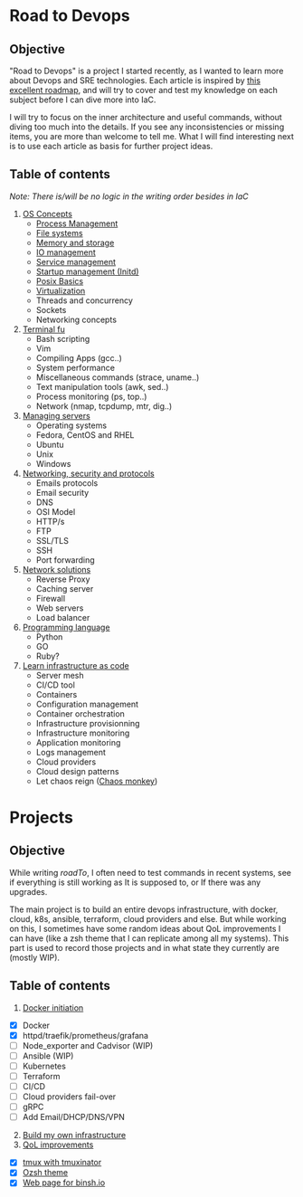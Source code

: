 # Road to Devops

## Objective

"Road to Devops" is a project I started recently, as I wanted to learn more about Devops and SRE technologies. Each article is inspired by [this excellent roadmap](https://roadmap.sh/devops), and will try to cover and test my knowledge on each subject before I can dive more into IaC. 

I will try to focus on the inner architecture and useful commands, without diving too much into the details. If you see any inconsistencies or missing items, you are more than welcome to tell me. What I will find interesting next is to use each article as basis for further project ideas.

## Table of contents

*Note: There is/will be no logic in the writing order besides in IaC*

1. [OS Concepts](roadTo/os_concepts)
   - [Process Management](roadTo/os_concepts/process_management)
   - [File systems](roadTo/os_concepts/file_systems)
   - [Memory and storage](roadTo/os_concepts/memory_and_storage)
   - [IO management](roadTo/os_concepts/IO_management)
   - [Service management](roadTo/os_concepts/service_management)
   - [Startup management (Initd)](roadTo/os_concepts/startup_management)
   - [Posix Basics](roadTo/os_concepts/posix_basics)
   - [Virtualization](roadTo/os_concepts/virtualization)
   - Threads and concurrency
   - Sockets
   - Networking concepts
2. [Terminal fu](roadTo/terminal_fu)
   - Bash scripting
   - Vim
   - Compiling Apps (gcc..)
   - System performance
   - Miscellaneous commands (strace, uname..)
   - Text manipulation tools (awk, sed..)
   - Process monitoring (ps, top..)
   - Network (nmap, tcpdump, mtr, dig..)
3. [Managing servers](roadTo/managing_servers)
   - Operating systems
   - Fedora, CentOS and RHEL
   - Ubuntu
   - Unix
   - Windows
4. [Networking, security and protocols](roadTo/networking&security&protocols)
   - Emails protocols
   - Email security
   - DNS
   - OSI Model
   - HTTP/s
   - FTP
   - SSL/TLS
   - SSH
   - Port forwarding
5. [Network solutions](roadTo/network_solutions)
   - Reverse Proxy
   - Caching server
   - Firewall
   - Web servers
   - Load balancer
6. [Programming language](roadTo/programming_language)
   - Python
   - GO
   - Ruby?
7. [Learn infrastructure as code](roadTo/learn_iac)
   - Server mesh
   - CI/CD tool
   - Containers
   - Configuration management
   - Container orchestration
   - Infrastructure provisionning
   - Infrastructure monitoring
   - Application monitoring
   - Logs management
   - Cloud providers
   - Cloud design patterns
   - Let chaos reign ([Chaos monkey](https://www.gremlin.com/chaos-monkey/))

# Projects

## Objective

While writing *roadTo*, I often need to test commands in recent systems, see if everything is still working as It is supposed to, or If there was any upgrades. 

The main project is to build an entire devops infrastructure, with docker, cloud, k8s, ansible, terraform, cloud providers and else. But while working on this, I sometimes have some random ideas about QoL improvements I can have (like a zsh theme that I can replicate among all my systems). This part is used to record those projects and in what state they currently are (mostly WIP).

## Table of contents


1. [Docker initiation](projectBob/index)
- [x] Docker
- [x] httpd/traefik/prometheus/grafana
- [ ] Node_exporter and Cadvisor (WIP)
- [ ] Ansible (WIP)
- [ ] Kubernetes
- [ ] Terraform
- [ ] CI/CD
- [ ] Cloud providers fail-over
- [ ] gRPC
- [ ] Add Email/DHCP/DNS/VPN

2. [Build my own infrastructure](projectBob/pfsense)
3. [QoL improvements](projectBob/)
- [x] [tmux with tmuxinator](projectBob/tmux)
- [x] [Ozsh theme](https://github.com/maxime-lair/zsh_p10k_custom_configuration)
- [x] [Web page for binsh.io](https://github.com/maxime-lair/binsh)
